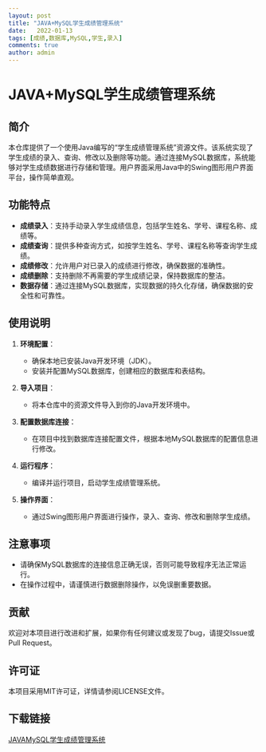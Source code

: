 ```yaml
---
layout: post
title: "JAVA+MySQL学生成绩管理系统"
date:   2022-01-13
tags: [成绩,数据库,MySQL,学生,录入]
comments: true
author: admin
---
```

# JAVA+MySQL学生成绩管理系统

## 简介

本仓库提供了一个使用Java编写的“学生成绩管理系统”资源文件。该系统实现了学生成绩的录入、查询、修改以及删除等功能。通过连接MySQL数据库，系统能够对学生成绩数据进行存储和管理。用户界面采用Java中的Swing图形用户界面平台，操作简单直观。

## 功能特点

- **成绩录入**：支持手动录入学生成绩信息，包括学生姓名、学号、课程名称、成绩等。
- **成绩查询**：提供多种查询方式，如按学生姓名、学号、课程名称等查询学生成绩。
- **成绩修改**：允许用户对已录入的成绩进行修改，确保数据的准确性。
- **成绩删除**：支持删除不再需要的学生成绩记录，保持数据库的整洁。
- **数据存储**：通过连接MySQL数据库，实现数据的持久化存储，确保数据的安全性和可靠性。

## 使用说明

1. **环境配置**：
   - 确保本地已安装Java开发环境（JDK）。
   - 安装并配置MySQL数据库，创建相应的数据库和表结构。

2. **导入项目**：
   - 将本仓库中的资源文件导入到你的Java开发环境中。

3. **配置数据库连接**：
   - 在项目中找到数据库连接配置文件，根据本地MySQL数据库的配置信息进行修改。

4. **运行程序**：
   - 编译并运行项目，启动学生成绩管理系统。

5. **操作界面**：
   - 通过Swing图形用户界面进行操作，录入、查询、修改和删除学生成绩。

## 注意事项

- 请确保MySQL数据库的连接信息正确无误，否则可能导致程序无法正常运行。
- 在操作过程中，请谨慎进行数据删除操作，以免误删重要数据。

## 贡献

欢迎对本项目进行改进和扩展，如果你有任何建议或发现了bug，请提交Issue或Pull Request。

## 许可证

本项目采用MIT许可证，详情请参阅LICENSE文件。

## 下载链接

[JAVAMySQL学生成绩管理系统](https://pan.quark.cn/s/d81afdbebf98)
